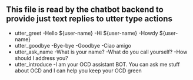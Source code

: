 ## This file is read by the chatbot backend to provide just text replies to utter type actions
* utter_greet
  -Hello ${user-name}
  -Hi ${user-name}
  -Howdy ${user-name}
* utter_goodbye
  -Bye-bye
  -Goodbye
  -Ciao amigo
* utter_ask_name
  -What is your name?
  -What do you call yourself?
  -How should I address you?
* utter_introduce
  -I am your OCD assistant BOT. You can ask me stuff about OCD and I can help you keep your OCD green

